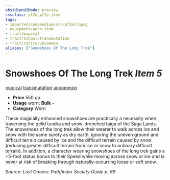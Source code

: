 ```yaml
---
obsidianUIMode: preview
cssclass: pf2e,pf2e-item
tags:
- imported/compendium/src/pf2e/lopsg
- equipment/worn-item
- trait/magical
- trait/school/transmutation
- trait/rarity/uncommon
aliases: ["Snowshoes Of The Long Trek"]
---
```

# Snowshoes Of The Long Trek *Item 5*  
[magical](magical.md)  [transmutation](transmutation.md)  [uncommon](uncommon.md)  

- **Price** 550 gp
- **Usage** worn; **Bulk** –
- **Category** Worn

These magically enhanced snowshoes are practically a necessity when traversing the gelid tundra and snow-drenched taiga of the Saga Lands. The snowshoes of the long trek allow their wearer to walk across ice and snow with the same surety as dry earth, ignoring the uneven ground and difficult terrain caused by ice and the difficult terrain caused by snow (reducing greater difficult terrain from ice or snow to ordinary difficult terrain). In addition, a character wearing snowshoes of the long trek gains a +5-foot status bonus to their Speed while moving across snow or ice and is never at risk of breaking through naturally-occurring loose or soft snow.

*Source: Lost Omens: Pathfinder Society Guide p. 89*
